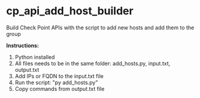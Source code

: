 # cp_api_add_host_builder

Build Check Point APIs with the script to add new hosts and add them to the group



**Instructions:**
1. Python installed
2. All files needs to be in the same folder: add_hosts.py, input.txt, output.txt 
3. Add IPs or FQDN to the input.txt file
4. Run the script: "py add_hosts.py"
5. Copy commands from output.txt file
